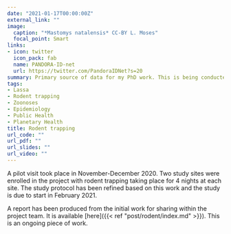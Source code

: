 ```yaml
---
date: "2021-01-17T00:00:00Z"
external_link: ""
image:
  caption: "*Mastomys natalensis* CC-BY L. Moses"
  focal_point: Smart
links:
- icon: twitter
  icon_pack: fab
  name: PANDORA-ID-net
  url: https://twitter.com/PandoraIDNet?s=20
summary: Primary source of data for my PhD work. This is being conducted with <a href="https://njala.edu.sl/">Njala University</a> in Sierra Leone. We have set up a 2 year longitudinal rodent trapping study in several sites to investigate rodent population and species dynamics and potential risk for Lassa transmission
tags:
- Lassa
- Rodent trapping
- Zoonoses
- Epidemiology
- Public Health
- Planetary Health
title: Rodent trapping
url_code: ""
url_pdf: ""
url_slides: ""
url_video: ""
---
```


A pilot visit took place in November-December 2020. Two study sites were enrolled in the project with rodent trapping taking place for 4 nights at each site. The study protocol has been refined based on this work and the study is due to start in February 2021. 

A report has been produced from the initial work for sharing within the project team. It is available [here]({{< ref "post/rodent/index.md" >}}). This is an ongoing piece of work.
